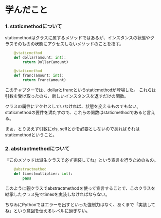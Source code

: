 # 学んだこと

### 1. staticmethodについて

staticmethodはクラスに属するメソッドではあるが、インスタンスの状態やクラスそのものの状態にアクセスしないメソッドのことを指す。

```python
    @staticmethod
    def dollar(amount: int):
        return Dollar(amount)

    @staticmethod
    def franc(amount: int):
        return Franc(amount)
```

このチャプターでは、dollarとfrancというstaticmethodが登場した。
これらは引数を受け取ったのち、新しいインスタンスを返すだけの関数。

クラスの属性にアクセスしていなければ、状態を変えるものでもない。
staticmethodの要件を満たすので、これらの関数はstaticmethodであると言える。

まぁ、とりあえず引数にcls, selfとかを必要としないのであればそれはstaticmethodということ。

### 2. abstractmethodについて

『このメソッドは派生クラスで必ず実装してね』という宣言を行うためのもの。

```python
    @abstractmethod
    def times(multiplier: int):
        pass
```

このように親クラスでabstractmethodを使って宣言することで、このクラスを継承したクラス先でtimesを実装しなければならない。

ちなみにPythonではエラーを出すといった強制力はなく、あくまで「実装してね」という意図を伝えるレベルに過ぎない。
